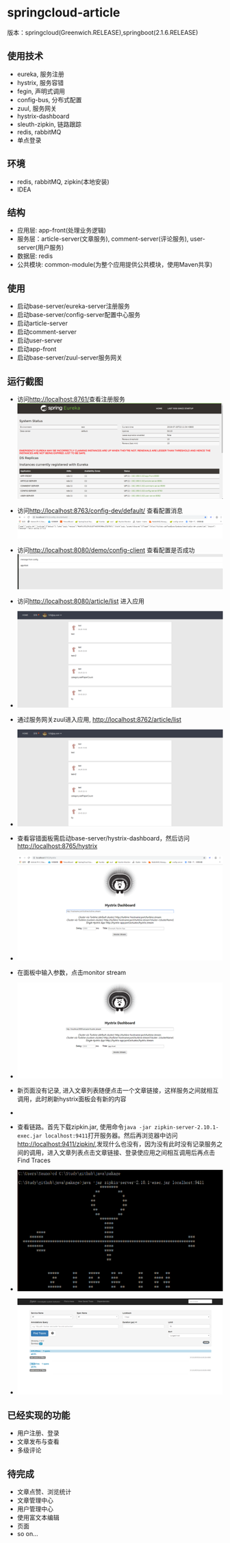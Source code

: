 # springcloud-article
版本：springcloud(Greenwich.RELEASE),springboot(2.1.6.RELEASE)
## 使用技术
- eureka, 服务注册
- hystrix, 服务容错
- fegin, 声明式调用
- config-bus, 分布式配置
- zuul, 服务网关
- hystrix-dashboard
- sleuth-zipkin, 链路跟踪
- redis, rabbitMQ
- 单点登录

## 环境
- redis, rabbitMQ, zipkin(本地安装)
- IDEA

## 结构
- 应用层: app-front(处理业务逻辑)
- 服务层：article-server(文章服务), comment-server(评论服务), user-server(用户服务)
- 数据层: redis
- 公共模块: common-module(为整个应用提供公共模块，使用Maven共享)

## 使用
- 启动base-server/eureka-server注册服务
- 启动base-server/config-server配置中心服务
- 启动article-server
- 启动comment-server
- 启动user-server
- 启动app-front
- 启动base-server/zuul-server服务网关

## 运行截图
- 访问[http://localhost:8761/](http://localhost:8761/)查看注册服务
![](/capture/ureka.png)
- 访问[http://localhost:8763/config-dev/default/](http://localhost:8763/config-dev/default/) 查看配置消息
![](/capture/config-server.png)
- 访问[http://localhost:8080/demo/config-client](http://localhost:8080/demo/config-client) 查看配置是否成功
![](/capture/config-client.png)
- 访问[http://localhost:8080/article/list](http://localhost:8080/article/list) 进入应用
- ![](/capture/article-list.png)
- 通过服务网关zuul进入应用, [http://localhost:8762/article/list](http://localhost:8762/article/list)
- ![](/capture/article-list.png)
- 查看容错面板需启动base-server/hystrix-dashboard，然后访问[http://localhost:8765/hystrix](http://localhost:8765/hystrix)
- ![](/capture/hystrix-dashboard.png)
- 在面板中输入参数，点击monitor stream
- ![](/capture/hystrix-input.png)
- 新页面没有记录, 进入文章列表随便点击一个文章链接，这样服务之间就相互调用，此时刷新hystrix面板会有新的内容
- [](/capture/hystrix-detail.png)

- 查看链路。首先下载zipkin.jar, 使用命令```java -jar zipkin-server-2.10.1-exec.jar localhost:9411```打开服务器。然后再浏览器中访问[http://localhost:9411/zipkin/](http://localhost:9411/zipkin/),发现什么也没有，因为没有此时没有记录服务之间的调用，进入文章列表点击文章链接、登录使应用之间相互调用后再点击Find Traces
- ![](/capture/zipkin-cmd.png)
- ![](/capture/zipkin-board.png)

## 已经实现的功能
- 用户注册、登录
- 文章发布与查看
- 多级评论

## 待完成
- 文章点赞、浏览统计
- 文章管理中心
- 用户管理中心
- 使用富文本编辑
- 页面
- so on...